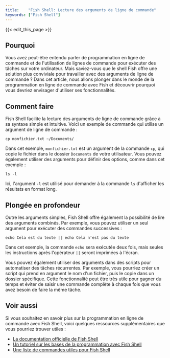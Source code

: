 ```yaml
---
title:    "Fish Shell: Lecture des arguments de ligne de commande"
keywords: ["Fish Shell"]
---
```


{{< edit_this_page >}}

## Pourquoi

Vous avez peut-être entendu parler de programmation en ligne de commande et de l'utilisation de lignes de commande pour exécuter des tâches sur votre ordinateur. Mais saviez-vous que le shell Fish offre une solution plus conviviale pour travailler avec des arguments de ligne de commande ? Dans cet article, nous allons plonger dans le monde de la programmation en ligne de commande avec Fish et découvrir pourquoi vous devriez envisager d'utiliser ses fonctionnalités.

## Comment faire

Fish Shell facilite la lecture des arguments de ligne de commande grâce à sa syntaxe simple et intuitive. Voici un exemple de commande qui utilise un argument de ligne de commande :

```Fish Shell
cp monfichier.txt ~/Documents/
```

Dans cet exemple, `monfichier.txt` est un argument de la commande `cp`, qui copie le fichier dans le dossier `Documents` de votre utilisateur. Vous pouvez également utiliser des arguments pour définir des options, comme dans cet exemple :

```Fish Shell
ls -l
```

Ici, l'argument `-l` est utilisé pour demander à la commande `ls` d'afficher les résultats en format long.

## Plongée en profondeur

Outre les arguments simples, Fish Shell offre également la possibilité de lire des arguments combinés. Par exemple, vous pouvez utiliser un seul argument pour exécuter des commandes successives :

```Fish Shell
echo Cela est du texte || echo Cela n'est pas du texte
```

Dans cet exemple, la commande `echo` sera exécutée deux fois, mais seules les instructions après l'opérateur `||` seront imprimées à l'écran.

Vous pouvez également utiliser des arguments dans des scripts pour automatiser des tâches récurrentes. Par exemple, vous pourriez créer un script qui prend en argument le nom d'un fichier, puis le copie dans un dossier spécifique. Cette fonctionnalité peut être très utile pour gagner du temps et éviter de saisir une commande complète à chaque fois que vous avez besoin de faire la même tâche.

## Voir aussi

Si vous souhaitez en savoir plus sur la programmation en ligne de commande avec Fish Shell, voici quelques ressources supplémentaires que vous pourriez trouver utiles :

- [La documentation officielle de Fish Shell](https://fishshell.com/docs/current/index.html)
- [Un tutoriel sur les bases de la programmation avec Fish Shell](https://www.digitalocean.com/community/tutorials/an-introduction-to-the-fish-shell)
- [Une liste de commandes utiles pour Fish Shell](https://github.com/jorgebucaran/awesome-fish)